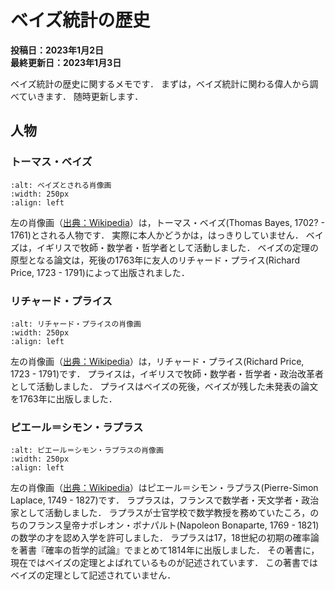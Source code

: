 # ベイズ統計の歴史
**投稿日：2023年1月2日<br>最終更新日：2023年1月3日**

ベイズ統計の歴史に関するメモです．
まずは，ベイズ統計に関わる偉人から調べていきます．
随時更新します．

## 人物
### トーマス・ベイズ

```{image} https://upload.wikimedia.org/wikipedia/commons/d/d4/Thomas_Bayes.gif
:alt: ベイズとされる肖像画
:width: 250px
:align: left
```

左の肖像画（[出典：Wikipedia](https://en.wikipedia.org/wiki/Thomas_Bayes)）は，トーマス・ベイズ(Thomas Bayes, 1702? - 1761)とされる人物です．
実際に本人かどうかは，はっきりしていません．
ベイズは，イギリスで牧師・数学者・哲学者として活動しました．
ベイズの定理の原型となる論文は，死後の1763年に友人のリチャード・プライス(Richard Price, 1723 - 1791)によって出版されました．

### リチャード・プライス

```{image} https://upload.wikimedia.org/wikipedia/commons/thumb/1/1d/Richard_Price_West.jpg/330px-Richard_Price_West.jpg
:alt: リチャード・プライスの肖像画
:width: 250px
:align: left
```

左の肖像画（[出典：Wikipedia](https://en.wikipedia.org/wiki/Richard_Price)）は，リチャード・プライス(Richard Price, 1723 - 1791)です．
プライスは，イギリスで牧師・数学者・哲学者・政治改革者として活動しました．
プライスはベイズの死後，ベイズが残した未発表の論文を1763年に出版しました．

### ピエール＝シモン・ラプラス

```{image} https://upload.wikimedia.org/wikipedia/commons/3/39/Laplace%2C_Pierre-Simon%2C_marquis_de.jpg
:alt: ピエール＝シモン・ラプラスの肖像画
:width: 250px
:align: left
```

左の肖像画（[出典：Wikipedia](https://en.wikipedia.org/wiki/Pierre-Simon_Laplace)）はピエール＝シモン・ラプラス(Pierre-Simon Laplace, 1749 - 1827)です．
ラプラスは，フランスで数学者・天文学者・政治家として活動しました．
ラプラスが士官学校で数学教授を務めていたころ，のちのフランス皇帝ナポレオン・ボナパルト(Napoleon Bonaparte, 1769 - 1821)の数学の才を認め入学を許可しました．
ラプラスは17，18世紀の初期の確率論を著書『確率の哲学的試論』でまとめて1814年に出版しました．
その著書に，現在ではベイズの定理とよばれているものが記述されています．
この著書ではベイズの定理として記述されていません．